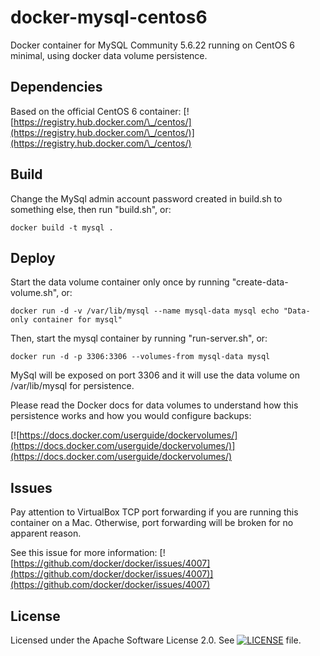 # docker-mysql-centos6 

Docker container for MySQL Community 5.6.22 running on CentOS 6 minimal, using docker data volume persistence.

## Dependencies

Based on the official CentOS 6 container: [![https://registry.hub.docker.com/\_/centos/](https://registry.hub.docker.com/\_/centos/)](https://registry.hub.docker.com/\_/centos/)

## Build

Change the MySql admin account password created in build.sh to something else, then run "build.sh", or:
```
docker build -t mysql .
```

## Deploy

Start the data volume container only once by running "create-data-volume.sh", or:
```
docker run -d -v /var/lib/mysql --name mysql-data mysql echo "Data-only container for mysql"
```

Then, start the mysql container by running "run-server.sh", or:
```
docker run -d -p 3306:3306 --volumes-from mysql-data mysql
```

MySql will be exposed on port 3306 and it will use the data volume on /var/lib/mysql for persistence.

Please read the Docker docs for data volumes to understand how this persistence works and how you would configure backups:

[![https://docs.docker.com/userguide/dockervolumes/](https://docs.docker.com/userguide/dockervolumes/)](https://docs.docker.com/userguide/dockervolumes/)

## Issues

Pay attention to VirtualBox TCP port forwarding if you are running this container on a Mac. Otherwise, port forwarding will be broken for no apparent reason.

See this issue for more information: [![https://github.com/docker/docker/issues/4007](https://github.com/docker/docker/issues/4007)](https://github.com/docker/docker/issues/4007)

## License

Licensed under the Apache Software License 2.0. See [![LICENSE](LICENSE)](LICENSE) file.
